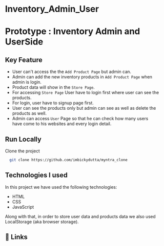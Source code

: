 # Inventory_Admin_User


# Prototype : Inventory Admin and UserSide

## Key Feature

- User can't access the the ```Add Product Page``` but admin can.
- Admin can add the new inventory products in ```Add Product Page``` when admin is login.
- Product data will show in the ```Store Page```.
- For accessing ```Store Page``` User have to login first where user can see the products.
- For login, user have to signup page first.
- User can see the products only but admin can see as well as delete the products as well.
- Admin can access ```User``` Page so that he can check how many users have come to his websites and every login detail.

## Run Locally

Clone the project

```bash
  git clone https://github.com/imbickydutta/myntra_clone
```

## Technologies I used

In this project we have used the following technologies:

- HTML
- CSS
- JavaScript

Along with that, in order to store user data and products data we also used LocalStorage (aka browser storage).


## 🔗 Links







  
